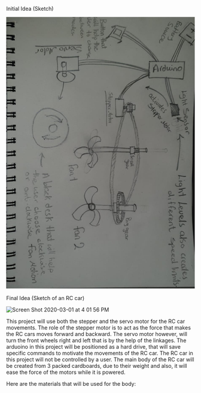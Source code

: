 Initial Idea (Sketch)

![image description](https://github.com/sadeqalkh/machineLab/blob/master/midterm/Machine%20Lab%20Sketch.jpg)

Final Idea (Sketch of an RC car)

<img width="1510" alt="Screen Shot 2020-03-01 at 4 01 56 PM" src="https://user-images.githubusercontent.com/60816393/75625279-0b5d1500-5bd6-11ea-8fb1-03ed903508e1.png">

This project will use both the stepper and the servo motor for the RC car movements. The role of the stepper motor is to act as the force that makes the RC cars moves forward and backward. The servo motor however, will turn the front wheels right and left that is by the help of the linkages. The arduoino in this project will be positioned as a hard drive, that will save specific commands to motivate the movements of the RC car. The RC car in this project will not be controlled by a user. The main body of the RC car will be created from 3 packed cardboards, due to their weight and also, it will ease the force of the motors while it is powered.


Here are the materials that will be used for the body:
